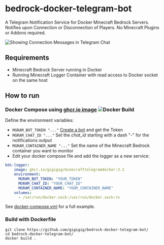 # bedrock-docker-telegram-bot
A Telegram Notification Service for Docker Minecraft Bedrock Servers.
Notifies upon Connection or Disconnection of Players. 
No Minecraft Plugins or Addons required. 

![Showing Connection Messages in Telegram Chat](../main/message.PNG)

## Requirements
- Minecraft Bedrock Server running in Docker
- Running Minecraft Logger Container with read access to Docker socket on the same host

## How to run
### Docker Compose using [ghcr.io image](https://github.com/users/gigigig/packages/container/package/minecrafttelegramdocker) ![Docker Build](https://github.com//gigigig/bedrock-docker-telegram-bot/actions/workflows/docker-publish.yml/badge.svg)
Define the environment variables:
 - ``` MGRAM_BOT_TOKEN "..." ``` [Create a bot](https://core.telegram.org/bots/tutorial#obtain-your-bot-token) and get the Token
 - ``` MGRAM_CHAT_ID "..." ```  Set the _chat_id_ starting with a dash "-" for the notifications output 
 - ``` MGRAM_CONTAINER_NAME "..." ``` Set the name of the Minecraft Bedrock container you want to monitor
 - Edit your docker compose file and add the logger as a new service:

```yaml
bds-logger:
    image: ghcr.io/gigigig/minecrafttelegramdocker:3.1
    environment:
      MGRAM_BOT_TOKEN: "YOUR_TOKEN"
      MGRAM_CHAT_ID: "YOUR_CHAT_ID"
      MGRAM_CONTAINER_NAME: "YOUR_CONTAINER_NAME"
    volumes:
      - /var/run/docker.sock:/var/run/docker.sock:ro
```
See [docker-compose.yml](../main/docker-compose.yml) for a full example. 

### Build with Dockerfile
```Shell
git clone https://github.com/gigigig/bedrock-docker-telegram-bot/
cd bedrock-docker-telegram-bot/
docker build .
```



